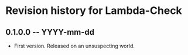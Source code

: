 # Revision history for Lambda-Check

## 0.1.0.0 -- YYYY-mm-dd

* First version. Released on an unsuspecting world.
